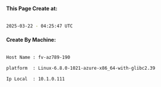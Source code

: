 
   
#### This Page Create at:

```bash

2025-03-22 - 04:25:47 UTC

```

#### Create By Machine:

```bash

Host Name : fv-az789-190

platform  : Linux-6.8.0-1021-azure-x86_64-with-glibc2.39

Ip Local  : 10.1.0.111

```

